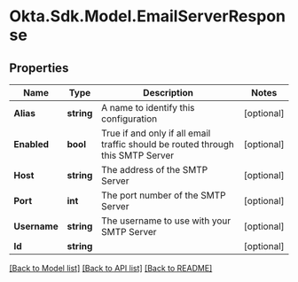 # Okta.Sdk.Model.EmailServerResponse

## Properties

Name | Type | Description | Notes
------------ | ------------- | ------------- | -------------
**Alias** | **string** | A name to identify this configuration | [optional] 
**Enabled** | **bool** | True if and only if all email traffic should be routed through this SMTP Server | [optional] 
**Host** | **string** | The address of the SMTP Server | [optional] 
**Port** | **int** | The port number of the SMTP Server | [optional] 
**Username** | **string** | The username to use with your SMTP Server | [optional] 
**Id** | **string** |  | [optional] 

[[Back to Model list]](../README.md#documentation-for-models) [[Back to API list]](../README.md#documentation-for-api-endpoints) [[Back to README]](../README.md)

